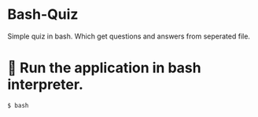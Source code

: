 # Bash-Quiz

Simple quiz in bash. Which get questions and answers from seperated file.
# 🚀 Run the application in bash interpreter.
```
$ bash
```
